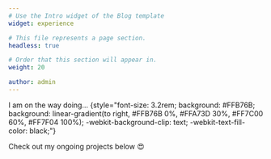 ```yaml
---
# Use the Intro widget of the Blog template
widget: experience

# This file represents a page section.
headless: true

# Order that this section will appear in.
weight: 20

author: admin
---
```


I am on the way doing...
{style="font-size: 3.2rem; background: #FFB76B; background: linear-gradient(to right, #FFB76B 0%, #FFA73D 30%, #FF7C00 60%, #FF7F04 100%); -webkit-background-clip: text; -webkit-text-fill-color: black;"}

Check out my ongoing projects below 😍
